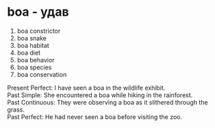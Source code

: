 # boa - удав

1. boa constrictor
2. boa snake
3. boa habitat
4. boa diet
5. boa behavior
6. boa species
7. boa conservation

Present Perfect: I have seen a boa in the wildlife exhibit.  
Past Simple: She encountered a boa while hiking in the rainforest.  
Past Continuous: They were observing a boa as it slithered through the grass.  
Past Perfect: He had never seen a boa before visiting the zoo.
